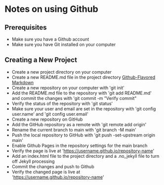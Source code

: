 # Notes on using Github

## Prerequisites

- Make sure you have a Github account
- Make sure you have Git installed on your computer

## Creating a New Project

- Create a new project directory on your computer
- Create a new README.md file in the project directory [Github-Flavored Markdown](https://docs.github.com/en/get-started/writing-on-github/getting-started-with-writing-and-formatting-on-github/basic-writing-and-formatting-syntax)
- Create a new repository on your computer with 'git init'
- Add the README.md file to the repository with 'git add README.md' and commit the changes with 'git commit -m "Verify commit"
- Verify the status of the repository with 'git status'
- Make sure your user and email are set in the repository with 'git config user.name' and 'git config user.email'
- Create a new repository on GitHub
- Add the GitHub repository as a remote with 'git remote add origin'
- Rename the current branch to main with 'git branch -M main'
- Push the local repository to GitHub with 'git push -set-upstream origin main'
- Enable Github Pages in the repository settings for the main branch
- Verify the page is live at 'https://username.github.io/repository-name'
- Add an index.html file to the project directory and a .no_jekyll file to turn off Jekyll processing
- Commit the changes and push to Github
- Verify the changed page is live at 'https://username.github.io/repository-name'